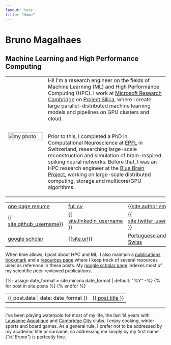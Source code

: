 ```yaml
---
layout: base
title: "Home"
---
```


# Bruno Magalhaes

## Machine Learning and High Performance Computing

<table style='table-layout:fixed; border:none; border-collapse:collapse; cellspacing:0; cellpadding:0'>
<tr><td width="25%" style='border:none'>
<img src="{{site.photo}}" alt="my photo" width="100%" height="100%"/>
</td><td style="border:none">
Hi! I'm a research engineer on the fields of Machine Learning (ML) and High Performance Computing (HPC). I work at <a href="https://www.microsoft.com/en-us/research/lab/microsoft-research-cambridge/">Microsoft Research Cambridge</a> on <a href="https://www.microsoft.com/en-us/research/project/project-silica/">Project Silica</a>, where I create large parallel-distributed machine learning models and pipelines on GPU clusters and cloud. <br/><br/>

Prior to this, I completed a PhD in Computational Neuroscience at <a href="https://www.epfl.ch/en/">EPFL</a> in Switzerland, researching large-scale reconstruction and simulation of brain-inspired spiking neural networks. Before that, I was an HPC research engineer at the <a href="https://www.epfl.ch/research/domains/bluebrain/">Blue Brain Project</a>, working on large-scale distributed computing, storage and multicore/GPU algorithms.
</td></tr>
</table>

<table style='table-layout:fixed; border:none; border-collapse:collapse; cellspacing:0; cellpadding:0'>
  <tr>
    <td style="border:none; text-align:left"><a href="{{site.resume}}"><i class="far fa-file" title="resume"></i> one page resume</a></td>
    <td style="border:none; text-align:left"><a href="{{site.cv}}"><i class="far fa-file" title="resume"></i> full cv</a></td>
    <td style="border:none; text-align:left"><a href="mailto:{{ site.author.email }}?subject=Hello"><i class="far fa-envelope" title="Email"></i> {{site.author.email}}</a></td>
  </tr>
  <tr>
    <td style="border:none; text-align:left"><a href="https://github.com/{{ site.github_username }}"><i class="fab fa-fw fa-github" ></i> {{ site.github_username}}</a></td>
    <td style="border:none; text-align:left"><a href="https://www.linkedin.com/in/{{ site.linkedin_username }}"> <i class="fab fa-linkedin" ></i> {{ site.linkedin_username }}</a></td>
    <td style="border:none; text-align:left"><a href="https://twitter.com/{{ site.twitter_username }}"> <i class="fab fa-fw fa-twitter" ></i> {{ site.twitter_username }}</a></td>
  </tr>
  <tr>
    <td style="border:none; text-align:left"><a href="{{ site.google_scholar }}"> <i class="ai ai-google-scholar ai-1x" title="Google Scholar"></i> google scholar</a></td>
    <!-- <td style="border:none; text-align:left"><a href="https://en.wikipedia.org/wiki/Lausanne"> <i class="fa fa-home" title="Home"></i> Lausanne, Switzerland</a></td> -->
    <td style="border:none; text-align:left"><a href="{{ site.url }}"><i class="fas fa-mouse-pointer"></i> {{site.url}}</a></td>
    <td style="border:none; text-align:left"><a href="#"> <i class="fas fa-passport" title="Nationality"></i> Portuguese and Swiss</a></td>
  </tr>
</table>


When time allows, I post about HPC and ML.
I also maintain a <a href="{{ site.publications_permalink }}">publications bookmark</a> and a <a href="{{ site.resources_permalink }}">resources page</a> where I keep track of several resources used as reference in these posts. 
My <a href="{{ site.google_scholar }}">google scholar page</a> indexes most of my scientific peer-reviewed publications.

<table style='border:none; border-collapse:collapse; cellspacing:0; cellpadding:0'>
{%- assign date_format = site.minima.date_format | default: "%Y" -%}
{% for post in site.posts %}
<tr>
<td class="align-top" style="border:none">
{{ post.date | date: date_format }}
</td>
<td class="align-top" style="border:none">
<a href="{{ post.url }}">{{ post.title }}</a>
</td>
</tr>
{% endfor %}
</table>


---

I've been playing waterpolo for most of my life, the last 14 years with <a href="https://lausannenatation.ch/section/waterpolo/">Lausanne Aquatique</a> and <a href="https://uk.teamunify.com/SubTabGeneric.jsp?team=cocsc&_stabid_=154244">Cambridge City</a> clubs. I enjoy cooking, winter sports and board games. As a general rule, I prefer not to be addressed by my academic title or surname, so addressing me simply by my first name (<i>"Hi Bruno"</i>) is perfectly fine.

